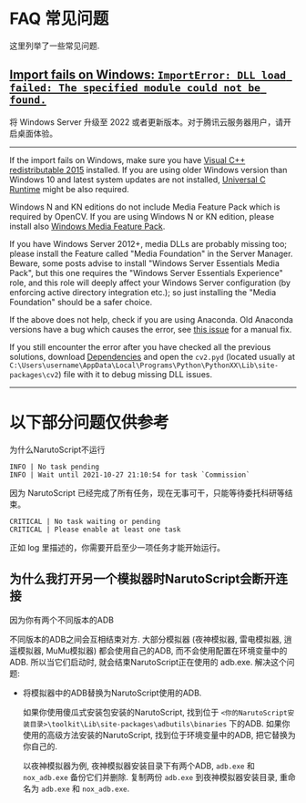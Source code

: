 # FAQ 常见问题

这里列举了一些常见问题.

## [Import fails on Windows: ``ImportError: DLL load failed: The specified module could not be found.``](https://github.com/opencv/opencv-python?tab=readme-ov-file#frequently-asked-questions)

将 Windows Server 升级至 2022 或者更新版本。对于腾讯云服务器用户，请开启桌面体验。

<hr/>

If the import fails on Windows, make sure you have [Visual C++ redistributable 2015](https://www.microsoft.com/en-us/download/details.aspx?id=48145) installed. If you are using older Windows version than Windows 10 and latest system updates are not installed, [Universal C Runtime](https://support.microsoft.com/en-us/help/2999226/update-for-universal-c-runtime-in-windows) might be also required.

Windows N and KN editions do not include Media Feature Pack which is required by OpenCV. If you are using Windows N or KN edition, please install also [Windows Media Feature Pack](https://support.microsoft.com/en-us/help/3145500/media-feature-pack-list-for-windows-n-editions).

If you have Windows Server 2012+, media DLLs are probably missing too; please install the Feature called "Media Foundation" in the Server Manager. Beware, some posts advise to install "Windows Server Essentials Media Pack", but this one requires the "Windows Server Essentials Experience" role, and this role will deeply affect your Windows Server configuration (by enforcing active directory integration etc.); so just installing the "Media Foundation" should be a safer choice.

If the above does not help, check if you are using Anaconda. Old Anaconda versions have a bug which causes the error, see [this issue](https://github.com/opencv/opencv-python/issues/36) for a manual fix.

If you still encounter the error after you have checked all the previous solutions, download [Dependencies](https://github.com/lucasg/Dependencies) and open the ``cv2.pyd`` (located usually at ``C:\Users\username\AppData\Local\Programs\Python\PythonXX\Lib\site-packages\cv2``) file with it to debug missing DLL issues.

<hr/>


# 以下部分问题仅供参考

为什么NarutoScript不运行

```
INFO | No task pending
INFO | Wait until 2021-10-27 21:10:54 for task `Commission`
```

因为 NarutoScript 已经完成了所有任务，现在无事可干，只能等待委托科研等结束。

```
CRITICAL | No task waiting or pending
CRITICAL | Please enable at least one task
```

正如 log 里描述的，你需要开启至少一项任务才能开始运行。


## 为什么我打开另一个模拟器时NarutoScript会断开连接

因为你有两个不同版本的ADB

不同版本的ADB之间会互相结束对方. 大部分模拟器 (夜神模拟器, 雷电模拟器, 逍遥模拟器, MuMu模拟器) 都会使用自己的ADB, 而不会使用配置在环境变量中的ADB. 所以当它们启动时, 就会结束NarutoScript正在使用的 adb.exe. 解决这个问题:

- 将模拟器中的ADB替换为NarutoScript使用的ADB.

  如果你使用傻瓜式安装包安装的NarutoScript, 找到位于 `<你的NarutoScript安装目录>\toolkit\Lib\site-packages\adbutils\binaries` 下的ADB. 如果你使用的高级方法安装的NarutoScript, 找到位于环境变量中的ADB, 把它替换为你自己的.

  以夜神模拟器为例, 夜神模拟器安装目录下有两个ADB,  `adb.exe` 和 `nox_adb.exe` 备份它们并删除. 复制两份 `adb.exe` 到夜神模拟器安装目录, 重命名为 `adb.exe` 和 `nox_adb.exe`.